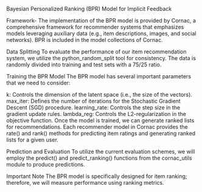 
Bayesian Personalized Ranking (BPR) Model for Implicit Feedback

Framework-
The implementation of the BPR model is provided by Cornac, a comprehensive framework for recommender systems that emphasizes models leveraging auxiliary data (e.g., item descriptions, images, and social networks). BPR is included in the model collections of Cornac.


Data Splitting
To evaluate the performance of our item recommendation system, we utilize the python_random_split tool for consistency. The data is randomly divided into training and test sets with a 75/25 ratio.

Training the BPR Model
The BPR model has several important parameters that we need to consider:

k: Controls the dimension of the latent space (i.e., the size of the vectors).
max_iter: Defines the number of iterations for the Stochastic Gradient Descent (SGD) procedure.
learning_rate: Controls the step size in the gradient update rules.
lambda_reg: Controls the L2-regularization in the objective function.
Once the model is trained, we can generate ranked lists for recommendations. Each recommender model in Cornac provides the rate() and rank() methods for predicting item ratings and generating ranked lists for a given user.

Prediction and Evaluation
To utilize the current evaluation schemes, we will employ the predict() and predict_ranking() functions from the cornac_utils module to produce predictions.

Important Note
The BPR model is specifically designed for item ranking; therefore, we will measure performance using ranking metrics.
